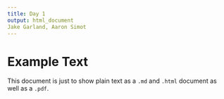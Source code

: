 ```yaml
---
title: Day 1
output: html_document
Jake Garland, Aaron Simot
---
```


# Example Text

This document is just to show plain text as a `.md` and `.html` document as well as a `.pdf`.
